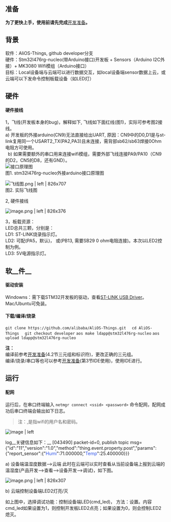 ## 准备
__为了更快上手，使用前请先完成__[开发准备](dev-prepare-guide.md)__。__ 

## __背景__
软件：AliOS-Things, github developer分支  
硬件：Stm32l476rg-nucleo(带Arduino接口)开发板 + Sensors（Arduino I2C外接）+ MK3080 Wifi模组（Arduino接口）  
目标：Local设备端与云端可以进行数据交互，如local设备端sensor数据上云，或云端可以下发命令控制板载设备（如LED灯）  

## __硬件__
#### 硬件接线  
1，飞线(开发板本身的bug)，解释如下, 飞线如下面红线(图1)，实际可参考图2接线。  
   a) 开发板的外接arduino(CN9)无法直接给出UART, 原因：CN9中的D0,D1是与st-link复用同一个USART2_TX(PA2,PA3)且未连接，需背部sb62/sb63焊接0Ohm电阻方可使用。  
   b) 如果需要额外的串口用来连接wifi模组，需要外部飞线连接PA9/PA10（CN9的D2，CN5的D8，还有GND）。   
![接口原理图](https://img.alicdn.com/tfs/TB1HCFkwDqWBKNjSZFxXXcpLpXa-1063-688.png)    
图1. stm32l476rg-nucleo外接arduino接口原理图   

![飞线图.png | left | 826x707](https://img.alicdn.com/tfs/TB1tjaEwmMmBKNjSZTEXXasKpXa-985-843.png)  
图2. 实际飞线图   


2, 硬件接线   

![image.png | left | 826x376](https://img.alicdn.com/tfs/TB1cpJlwA7mBKNjSZFyXXbydFXa-1357-617.png)  


3，板载资源：   
LED总共三颗，分别是：   
LD1: ST-LINK烧录指示灯。   
LD2: 可配(PA5，默认)， 或(PB13, 需要SB29 0 ohm电阻连接)。本次以LED2控制为例。   
LD3: 5V电源指示灯。   

## 软__件__  
#### 驱动安装   
Windowns：需下载STM32开发板的驱动，查看[ST-LINK USB Driver](http://www.st.com/en/development-tools/stsw-link009.html)。Mac/Ubuntu可免装。   

#### 下载/编译/烧录   

`git clone https://github.com/alibaba/AliOS-Things.git 
`
`cd AliOS-Things 
`
`git checkout developer`
`aos make ldapp@stm32l476rg-nucleo`
`aos upload ldapp@stm32l476rg-nucleo`

__注：__   
编译前参考[开发准备](dev-prepare-guide)(4.2节三元组和标识符)，更改正确的三元组。   
编译/烧录/串口等也可以参考[开发准备](dev-prepare-guide)(第3节IDE使用)，使用IDE进行。   
## 运行
#### 配网
运行后，在串口终端输入 `netmgr connect <ssid> <password>` 命令配网，配网成功后串口终端会输出如下日志。 
> 注：<ssid>,<password>是指wifi的用户名和密码。  



![image | left](https://img.alicdn.com/tfs/TB1JiAxXbPpK1RjSZFFXXa5PpXa-662-138.png)   


log__关键信息如下：__
[043490]<V> packet-id=0, publish topic msg={"id":"11","version":"1.0","method":"thing.event.property.post","params":{"report\_sensor":{"<span data-type="color" style="color:#2F54EB">Humi</span>":71.000000,"<span data-type="color" style="color:#2F54EB">Temp</span>":25.400000}}}

a) 设备端温湿度数据-->云端 
此时在云端可以实时查看从当前设备端上报到云端的温湿度(产品开发-->查看-->设备开发-->调试)，如下图。 


![image.png | left | 826x307](https://img.alicdn.com/tfs/TB1tYgxXhTpK1RjSZFKXXa2wXXa-1475-549.png)   



b) 云端控制设备端LED2灯亮/灭 

如上图中，选择调试功能：控制设备端LED(cmd\_led)， 方法：设置。内容cmd\_led如果设置为1，则控制开发板LED2点亮；如果设置为0，则会控制LED2熄灭。 

